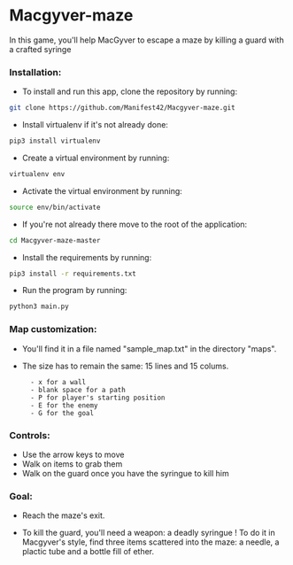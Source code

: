 # Macgyver-maze

In this game, you'll help MacGyver to escape a maze by killing a guard with a crafted syringe

### Installation:

- To install and run this app, clone the repository by running:
```bash
git clone https://github.com/Manifest42/Macgyver-maze.git
```
    
- Install virtualenv if it's not already done:
```bash
pip3 install virtualenv
```
- Create a virtual environment by running:
```bash
virtualenv env
```
- Activate the virtual environment by running:
```bash
source env/bin/activate
```
- If you're not already there move to the root of the application:
```bash
cd Macgyver-maze-master
``` 
- Install the requirements by running:
```bash
pip3 install -r requirements.txt
```
- Run the program by running:
```bash
python3 main.py
```

### Map customization:

- You'll find it in a file named "sample_map.txt" in the directory "maps".

- The size has to remain the same: 15 lines and 15 colums.

        - x for a wall
        - blank space for a path
        - P for player's starting position
        - E for the enemy
        - G for the goal
   
### Controls:

- Use the arrow keys to move
- Walk on items to grab them
- Walk on the guard once you have the syringue to kill him

### Goal:

- Reach the maze's exit.
     
- To kill the guard, you'll need a weapon: a deadly syringue ! To do it in Macgyver's style, find three items scattered into the maze: a needle, a plactic tube and a bottle fill of ether.
